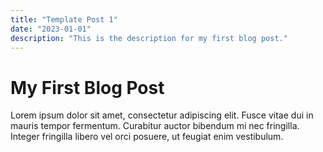 ```yaml
---
title: "Template Post 1"
date: "2023-01-01"
description: "This is the description for my first blog post."
---
```


# My First Blog Post

Lorem ipsum dolor sit amet, consectetur adipiscing elit. Fusce vitae dui in mauris tempor fermentum. Curabitur auctor bibendum mi nec fringilla. Integer fringilla libero vel orci posuere, ut feugiat enim vestibulum.
